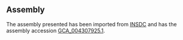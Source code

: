 
Assembly
--------

The assembly presented has been imported from 
[INSDC](http://www.insdc.org) and has the assembly accession
[GCA\_004307925.1](http://www.ebi.ac.uk/ena/data/view/GCA_004307925.1).

